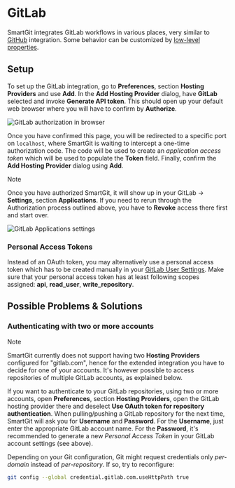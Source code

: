 # GitLab

SmartGit integrates GitLab workflows in various places, very similar to [GitHub](GitHub-integration.md) integration.
Some behavior can be customized by [low-level properties](../GUI/AdvancedSettings/System-Properties.md).

## Setup

To set up the GitLab integration, go to **Preferences**, section **Hosting Providers** and use **Add**.
In the **Add Hosting Provider** dialog, have **GitLab** selected and invoke **Generate API token**.
This should open up your default web browser where you will have to confirm by **Authorize**.

![GitLab authorization in browser](../attachments/53215471/53215474.png)

Once you have confirmed this page, you will be redirected to a specific port on `localhost`, where SmartGit is waiting to intercept a one-time authorization code.
The code will be used to create an *application access token* which will be used to populate the **Token** field.
Finally, confirm the **Add Hosting Provider** dialog using **Add**.

> [!NOTE]
> Once you have authorized SmartGit, it will show up in your GitLab -> **Settings**, section **Applications**.
> If you need to rerun through the Authorization process outlined above, you have to **Revoke** access there first and start over.
>
> ![GitLab Applications settings](../attachments/53215471/53215472.png)

### Personal Access Tokens

Instead of an OAuth token, you may alternatively use a personal access token which has to be created manually in your [GitLab User Settings](https://gitlab.com/-/profile/personal_access_tokens).
Make sure that your personal access token has at least following scopes assigned: **api**, **read_user**, **write_repository**.

## Possible Problems & Solutions

### Authenticating with two or more accounts

> [!NOTE]
> SmartGit currently does not support having two **Hosting Providers** configured for "gitlab.com", hence for the extended integration you have to decide for one of your accounts.
> It's however possible to access repositories of multiple GitLab accounts, as explained below.

If you want to authenticate to your GitLab repositories, using two or more accounts, open **Preferences**, section **Hosting Providers**, open the GitLab hosting provider there and deselect **Use OAuth token for repository authentication**.
When pulling/pushing a GitLab repository for the next time, SmartGit will ask you for **Username** and **Password**.
For the **Username**, just enter the appropriate GitLab account name.
For the **Password**, it's recommended to generate a new *Personal Access Token* in your GitLab account settings (see above).

Depending on your Git configuration, Git might request credentials only *per-domain* instead of *per-repository*.
If so, try to reconfigure:

```bash
git config --global credential.gitlab.com.useHttpPath true
```

